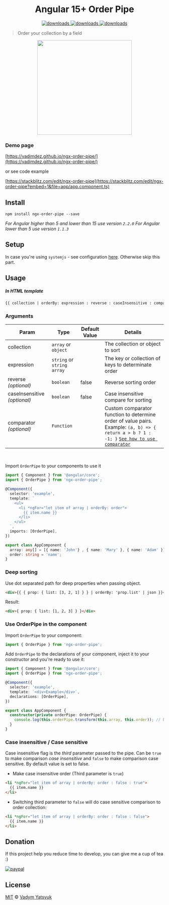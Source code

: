 <h1 align="center">Angular 15+ Order Pipe</h1>

<p align="center">
  <a href="https://www.npmjs.com/package/ngx-order-pipe">
    <img src="https://img.shields.io/npm/dm/ngx-order-pipe.svg?style=flat" alt="downloads">
  </a>
  
  <a href="https://www.npmjs.com/package/ng2-order-pipe">
    <img src="https://img.shields.io/npm/dm/ng2-order-pipe.svg?style=flat" alt="downloads">
  </a>
  
  <a href="https://deepscan.io/dashboard/#view=project&pid=1752&bid=7519">
    <img src="https://deepscan.io/api/projects/1752/branches/7519/badge/grade.svg" alt="downloads">
  </a>
</a>

> Order your collection by a field

<p align="center">
  <img src="https://cloud.githubusercontent.com/assets/3748453/22164327/08764608-df57-11e6-9c90-075aeca26fd6.gif" width="300">
</p>

### Demo page
[https://vadimdez.github.io/ngx-order-pipe/](https://vadimdez.github.io/ngx-order-pipe/)

or see code example

[https://stackblitz.com/edit/ngx-order-pipe](https://stackblitz.com/edit/ngx-order-pipe?embed=1&file=app/app.component.ts)

## Install

```
npm install ngx-order-pipe --save
```
*For Angular higher than 5 and lower than 15 use version `2.2.0`*
*For Angular lower than 5 use version `1.1.3`*

## Setup

In case you're using `systemjs` - see configuration [here](https://github.com/VadimDez/ngx-order-pipe/blob/master/SYSTEMJS.md). Otherwise skip this part.


## Usage

##### In HTML template

```html
{{ collection | orderBy: expression : reverse : caseInsensitive : comparator }}
```

### Arguments

| Param | Type | Default Value | Details |
| --- | --- | --- | --- |
| collection | `array` or `object` |  | The collection or object to sort |
| expression  | `string` or `string array` |  | The key or collection of keys to determinate order |
| reverse *(optional)* | `boolean`| false | Reverse sorting order |
| caseInsensitive *(optional)* | `boolean`| false | Case insensitive compare for sorting |
| comparator *(optional)* | `Function`|  | Custom comparator function to determine order of value pairs. Example: `(a, b) => { return a > b ? 1 : -1; }` [`See how to use comparator`](https://github.com/VadimDez/ngx-order-pipe/issues/39) |

<br/>

Import `OrderPipe` to your components to use it

```typescript
import { Component } from '@angular/core';
import { OrderPipe } from 'ngx-order-pipe';

@Component({
  selector: 'example',
  template: `
    <ul>
      <li *ngFor="let item of array | orderBy: order">
        {{ item.name }}
      </li>
    </ul> 
  `,
  imports: [OrderPipe],
})

export class AppComponent {
  array: any[] = [{ name: 'John'} , { name: 'Mary' }, { name: 'Adam' }];
  order: string = 'name';
}
```

### Deep sorting
Use dot separated path for deep properties when passing object.
```html
<div>{{ { prop: { list: [3, 2, 1] } } | orderBy: 'prop.list' | json }}</div>
```
Result:
```html
<div>{ prop: { list: [1, 2, 3] } }</div>
```

### Use OrderPipe in the component
Import `OrderPipe` to your component:
```typescript
import { OrderPipe } from 'ngx-order-pipe';
```

Add `OrderPipe` to the declarations of your component, inject it to your  constructor and you're ready to use it:
```typescript
import { Component } from '@angular/core';
import { OrderPipe } from 'ngx-order-pipe';

@Component({
  selector: 'example',
  template: `<div>Example</div>`,
  declarations: [OrderPipe],
})

export class AppComponent {
  constructor(private orderPipe: OrderPipe) {
    console.log(this.orderPipe.transform(this.array, this.order)); // both this.array and this.order are from above example AppComponent
  }
}
```

### Case insensitive / Case sensitive
Case insensitive flag is the *third* parameter passed to the pipe. Can be `true` to make comparison *case insensitive* and `false` to make comparison case sensitive.
By default value is set to false.

* Make case insensitive order (Third parameter is `true`)
```html
<li *ngFor="let item of array | orderBy: order : false : true">
  {{ item.name }}
</li>
```
* Switching third parameter to `false` will do case sensitive comparison to order collection:
```html
<li *ngFor="let item of array | orderBy: order : false : false">
  {{ item.name }}
</li>
```

## Donation
If this project help you reduce time to develop, you can give me a cup of tea :) 

[![paypal](https://www.paypalobjects.com/en_US/i/btn/btn_donateCC_LG.gif)](https://www.paypal.me/vadimdez)

## License
[MIT](https://tldrlegal.com/license/mit-license) © [Vadym Yatsyuk](https://github.com/vadimdez)
